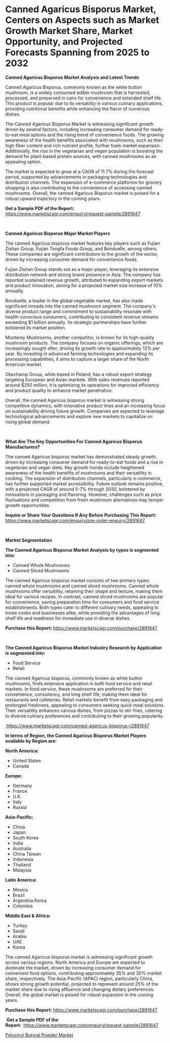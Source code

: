 <p><h1>Canned Agaricus Bisporus Market, Centers on Aspects such as Market Growth Market Share, Market Opportunity, and Projected Forecasts Spanning from 2025 to 2032</h1></p><p><strong>Canned Agaricus Bisporus Market Analysis and Latest Trends</strong></p>
<p><p>Canned Agaricus Bisporus, commonly known as the white button mushroom, is a widely consumed edible mushroom that is harvested, processed, and preserved in cans for convenience and extended shelf life. This product is popular due to its versatility in various culinary applications, providing nutritional benefits while enhancing the flavor of numerous dishes.</p><p>The Canned Agaricus Bisporus Market is witnessing significant growth driven by several factors, including increasing consumer demand for ready-to-eat meal options and the rising trend of convenience foods. The growing awareness of the health benefits associated with mushrooms, such as their high fiber content and rich nutrient profile, further fuels market expansion. Additionally, the rise in the vegetarian and vegan population is boosting the demand for plant-based protein sources, with canned mushrooms as an appealing option.</p><p>The market is expected to grow at a CAGR of 11.7% during the forecast period, supported by advancements in packaging technologies and distribution channels. The expansion of e-commerce platforms for grocery shopping is also contributing to the convenience of accessing canned mushrooms. Overall, the canned Agaricus Bisporus market is poised for a robust upward trajectory in the coming years.</p></p>
<p><strong>Get a Sample PDF of the Report:&nbsp;</strong> <a href="https://www.marketscagr.com/enquiry/request-sample/2891647?utm_campaign=2114&utm_medium=2&utm_source=Github&utm_content=ia&utm_term=14032025&utm_id=canned-agaricus-bisporus">https://www.marketscagr.com/enquiry/request-sample/2891647</a></p>
<p>&nbsp;</p>
<p><strong>Canned Agaricus Bisporus Major Market Players</strong></p>
<p><p>The canned Agaricus bisporus market features key players such as Fujian Zishan Group, Fujian Tongfa Foods Group, and Bonduelle, among others. These companies are significant contributors to the growth of the sector, driven by increasing consumer demand for convenience foods.</p><p>Fujian Zishan Group stands out as a major player, leveraging its extensive distribution network and strong brand presence in Asia. The company has reported sustained revenue growth, attributed to expanding export markets and product innovation, aiming for a projected market size increase of 10% annually.</p><p>Bonduelle, a leader in the global vegetable market, has also made significant inroads into the canned mushroom segment. The company's diverse product range and commitment to sustainability resonate with health-conscious consumers, contributing to consistent revenue streams exceeding $1 billion annually. Its strategic partnerships have further bolstered its market position.</p><p>Monterey Mushrooms, another competitor, is known for its high-quality mushroom products. The company focuses on organic offerings, which are increasingly sought after, driving its growth rate to approximately 12% per year. By investing in advanced farming technologies and expanding its processing capabilities, it aims to capture a larger share of the North American market.</p><p>Okechamp Group, while based in Poland, has a robust export strategy targeting European and Asian markets. With sales revenues reported around $250 million, it is optimizing its operations for improved efficiency and product quality to enhance market penetration.</p><p>Overall, the canned Agaricus bisporus market is witnessing strong competitive dynamics, with innovative product lines and an increasing focus on sustainability driving future growth. Companies are expected to leverage technological advancements and explore new markets to capitalize on rising global demand.</p></p>
<p>&nbsp;</p>
<p><strong>What Are The Key Opportunities For Canned Agaricus Bisporus Manufacturers?</strong></p>
<p><p>The canned Agaricus bisporus market has demonstrated steady growth, driven by increasing consumer demand for ready-to-eat foods and a rise in vegetarian and vegan diets. Key growth trends include heightened awareness of the health benefits of mushrooms and their versatility in cooking. The expansion of distribution channels, particularly e-commerce, has further supported market accessibility. Future outlook remains positive, with a projected CAGR of around 5-7% through 2030, bolstered by innovations in packaging and flavoring. However, challenges such as price fluctuations and competition from fresh mushroom alternatives may temper growth opportunities.</p></p>
<p><strong>Inquire or Share Your Questions If Any Before Purchasing This Report:</strong> <a href="https://www.marketscagr.com/enquiry/pre-order-enquiry/2891647?utm_campaign=2114&utm_medium=2&utm_source=Github&utm_content=ia&utm_term=14032025&utm_id=canned-agaricus-bisporus">https://www.marketscagr.com/enquiry/pre-order-enquiry/2891647</a></p>
<p>&nbsp;</p>
<p><strong>Market Segmentation</strong></p>
<p><strong>The Canned Agaricus Bisporus Market Analysis by types is segmented into:</strong></p>
<p><ul><li>Canned Whole Mushrooms</li><li>Canned Sliced Mushrooms</li></ul></p>
<p><p>The canned Agaricus bisporus market consists of two primary types: canned whole mushrooms and canned sliced mushrooms. Canned whole mushrooms offer versatility, retaining their shape and texture, making them ideal for various recipes. In contrast, canned sliced mushrooms are popular for convenience, saving preparation time for consumers and food service establishments. Both types cater to different culinary needs, appealing to home cooks and businesses alike, while providing the advantages of long shelf life and readiness for immediate use in diverse dishes.</p></p>
<p><strong>Purchase this Report:&nbsp;</strong><a href="https://www.marketscagr.com/purchase/2891647?utm_campaign=2114&utm_medium=2&utm_source=Github&utm_content=ia&utm_term=14032025&utm_id=canned-agaricus-bisporus">https://www.marketscagr.com/purchase/2891647</a></p>
<p>&nbsp;</p>
<p><strong>The Canned Agaricus Bisporus Market Industry Research by Application is segmented into:</strong></p>
<p><ul><li>Food Service</li><li>Retail</li></ul></p>
<p><p>The canned Agaricus bisporus, commonly known as white button mushrooms, finds extensive application in both food service and retail markets. In food service, these mushrooms are preferred for their convenience, consistency, and long shelf life, making them ideal for restaurants and cafeterias. Retail markets benefit from easy packaging and prolonged freshness, appealing to consumers seeking quick meal solutions. Their versatility enhances various dishes, from pizzas to stir-fries, catering to diverse culinary preferences and contributing to their growing popularity.</p></p>
<p><a href="https://www.marketscagr.com/canned-agaricus-bisporus-r2891647?utm_campaign=2114&utm_medium=2&utm_source=Github&utm_content=ia&utm_term=14032025&utm_id=canned-agaricus-bisporus">&nbsp;https://www.marketscagr.com/canned-agaricus-bisporus-r2891647</a></p>
<p><strong>In terms of Region, the Canned Agaricus Bisporus Market Players available by Region are:</strong></p>
<p>
    <p> <strong> North America: </strong>
        <ul>
            <li>United States</li>
            <li>Canada</li>
        </ul>
        </p> 
    <p> <strong> Europe: </strong>
        <ul>
            <li>Germany</li>
            <li>France</li>
            <li>U.K.</li>
            <li>Italy</li>
            <li>Russia</li>
        </ul>
        </p> 
    <p> <strong> Asia-Pacific: </strong>
        <ul>
            <li>China</li>
            <li>Japan</li>
            <li>South Korea</li>
            <li>India</li>
            <li>Australia</li>
            <li>China Taiwan</li>
            <li>Indonesia</li>
            <li>Thailand</li>
            <li>Malaysia</li>
        </ul>
        </p> 
    <p> <strong> Latin America: </strong>
        <ul>
            <li>Mexico</li>
            <li>Brazil</li>
            <li>Argentina Korea</li>
            <li>Colombia</li>
        </ul>
        </p> 
    <p> <strong> Middle East & Africa: </strong>
        <ul>
            <li>Turkey</li>
            <li>Saudi</li>
            <li>Arabia</li>
            <li>UAE</li>
            <li>Korea</li>
        </ul>
    </p>
    </p>
<p><p>The canned Agaricus bisporus market is witnessing significant growth across various regions. North America and Europe are expected to dominate the market, driven by increasing consumer demand for convenient food options, contributing approximately 35% and 30% market share, respectively. The Asia-Pacific (APAC) region, particularly China, shows strong growth potential, projected to represent around 25% of the market share due to rising affluence and changing dietary preferences. Overall, the global market is poised for robust expansion in the coming years.</p></p>
<p><strong>Purchase this Report: </strong><a href="https://www.marketscagr.com/purchase/2891647?utm_campaign=2114&utm_medium=2&utm_source=Github&utm_content=ia&utm_term=14032025&utm_id=canned-agaricus-bisporus">https://www.marketscagr.com/purchase/2891647</a></p>
<p>&nbsp;<strong>Get a Sample PDF of the Report:&nbsp;&nbsp;</strong><a href="https://www.marketscagr.com/enquiry/request-sample/2891647?utm_campaign=2114&utm_medium=2&utm_source=Github&utm_content=ia&utm_term=14032025&utm_id=canned-agaricus-bisporus">https://www.marketscagr.com/enquiry/request-sample/2891647</a></p>
<p><strong></strong></p>
<p><p><a href="https://github.com/pizolina/Market-Research-Report-List-7/blob/main/polyvinyl-butyral-powder-market.md?utm_campaign=2114&utm_medium=2&utm_source=Github&utm_content=ia&utm_term=14032025&utm_id=canned-agaricus-bisporus">Polyvinyl Butyral Powder Market</a></p></p>